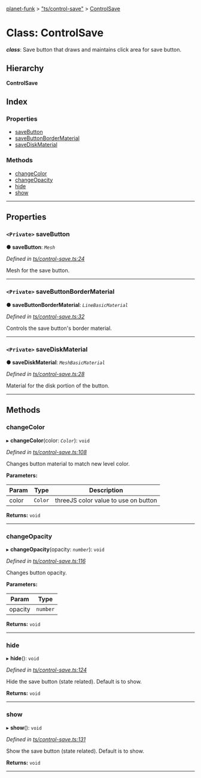 [planet-funk](../README.md) > ["ts/control-save"](../modules/_ts_control_save_.md) > [ControlSave](../classes/_ts_control_save_.controlsave.md)

# Class: ControlSave

*__class__*: Save button that draws and maintains click area for save button.

## Hierarchy

**ControlSave**

## Index

### Properties

* [saveButton](_ts_control_save_.controlsave.md#savebutton)
* [saveButtonBorderMaterial](_ts_control_save_.controlsave.md#savebuttonbordermaterial)
* [saveDiskMaterial](_ts_control_save_.controlsave.md#savediskmaterial)

### Methods

* [changeColor](_ts_control_save_.controlsave.md#changecolor)
* [changeOpacity](_ts_control_save_.controlsave.md#changeopacity)
* [hide](_ts_control_save_.controlsave.md#hide)
* [show](_ts_control_save_.controlsave.md#show)

---

## Properties

<a id="savebutton"></a>

### `<Private>` saveButton

**● saveButton**: *`Mesh`*

*Defined in [ts/control-save.ts:24](https://github.com/WilliamRADFunk/planet-funk/blob/db602a2/src/ts/control-save.ts#L24)*

Mesh for the save button.

___
<a id="savebuttonbordermaterial"></a>

### `<Private>` saveButtonBorderMaterial

**● saveButtonBorderMaterial**: *`LineBasicMaterial`*

*Defined in [ts/control-save.ts:32](https://github.com/WilliamRADFunk/planet-funk/blob/db602a2/src/ts/control-save.ts#L32)*

Controls the save button's border material.

___
<a id="savediskmaterial"></a>

### `<Private>` saveDiskMaterial

**● saveDiskMaterial**: *`MeshBasicMaterial`*

*Defined in [ts/control-save.ts:28](https://github.com/WilliamRADFunk/planet-funk/blob/db602a2/src/ts/control-save.ts#L28)*

Material for the disk portion of the button.

___

## Methods

<a id="changecolor"></a>

###  changeColor

▸ **changeColor**(color: *`Color`*): `void`

*Defined in [ts/control-save.ts:108](https://github.com/WilliamRADFunk/planet-funk/blob/db602a2/src/ts/control-save.ts#L108)*

Changes button material to match new level color.

**Parameters:**

| Param | Type | Description |
| ------ | ------ | ------ |
| color | `Color` |  threeJS color value to use on button |

**Returns:** `void`

___
<a id="changeopacity"></a>

###  changeOpacity

▸ **changeOpacity**(opacity: *`number`*): `void`

*Defined in [ts/control-save.ts:116](https://github.com/WilliamRADFunk/planet-funk/blob/db602a2/src/ts/control-save.ts#L116)*

Changes button opacity.

**Parameters:**

| Param | Type |
| ------ | ------ |
| opacity | `number` |

**Returns:** `void`

___
<a id="hide"></a>

###  hide

▸ **hide**(): `void`

*Defined in [ts/control-save.ts:124](https://github.com/WilliamRADFunk/planet-funk/blob/db602a2/src/ts/control-save.ts#L124)*

Hide the save button (state related). Default is to show.

**Returns:** `void`

___
<a id="show"></a>

###  show

▸ **show**(): `void`

*Defined in [ts/control-save.ts:131](https://github.com/WilliamRADFunk/planet-funk/blob/db602a2/src/ts/control-save.ts#L131)*

Show the save button (state related). Default is to show.

**Returns:** `void`

___


